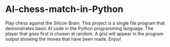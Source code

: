 # AI-chess-match-in-Python
Play chess against the Silicon Brain.
This project is a single file program that demonstrates basic AI code in the Python programming language. 
The player that goes first is chosen at random. A grid will appear in the program output showing the moves that have been made. Enjoy!
